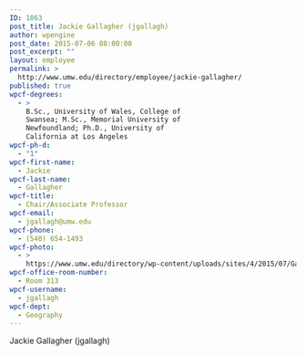 ```yaml
---
ID: 1863
post_title: Jackie Gallagher (jgallagh)
author: wpengine
post_date: 2015-07-06 08:00:00
post_excerpt: ""
layout: employee
permalink: >
  http://www.umw.edu/directory/employee/jackie-gallagher/
published: true
wpcf-degrees:
  - >
    B.Sc., University of Wales, College of
    Swansea; M.Sc., Memorial University of
    Newfoundland; Ph.D., University of
    California at Los Angeles
wpcf-ph-d:
  - "1"
wpcf-first-name:
  - Jackie
wpcf-last-name:
  - Gallagher
wpcf-title:
  - Chair/Associate Professor
wpcf-email:
  - jgallagh@umw.edu
wpcf-phone:
  - (540) 654-1493
wpcf-photo:
  - >
    https://www.umw.edu/directory/wp-content/uploads/sites/4/2015/07/Gallagher-Jacqueline13.jpg
wpcf-office-room-number:
  - Room 313
wpcf-username:
  - jgallagh
wpcf-dept:
  - Geography
---
```

Jackie Gallagher (jgallagh)